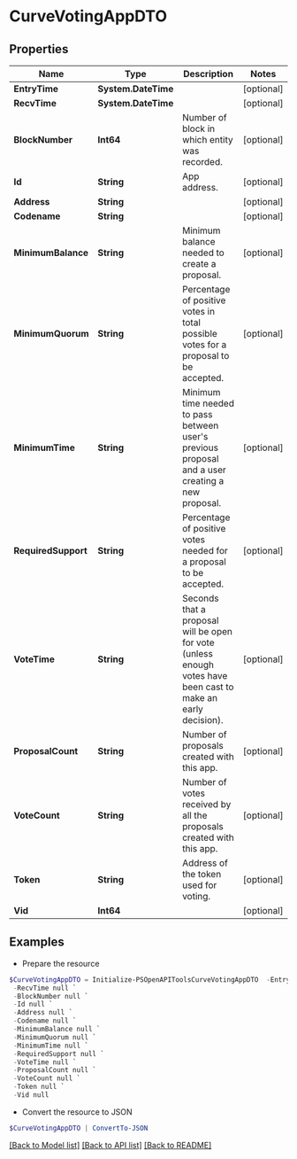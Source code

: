 # CurveVotingAppDTO
## Properties

Name | Type | Description | Notes
------------ | ------------- | ------------- | -------------
**EntryTime** | **System.DateTime** |  | [optional] 
**RecvTime** | **System.DateTime** |  | [optional] 
**BlockNumber** | **Int64** | Number of block in which entity was recorded. | [optional] 
**Id** | **String** | App address. | [optional] 
**Address** | **String** |  | [optional] 
**Codename** | **String** |  | [optional] 
**MinimumBalance** | **String** | Minimum balance needed to create a proposal. | [optional] 
**MinimumQuorum** | **String** | Percentage of positive votes in total possible votes for a proposal to be accepted. | [optional] 
**MinimumTime** | **String** | Minimum time needed to pass between user&#39;s previous proposal and a user creating a new proposal. | [optional] 
**RequiredSupport** | **String** | Percentage of positive votes needed for a proposal to be accepted. | [optional] 
**VoteTime** | **String** | Seconds that a proposal will be open for vote (unless enough votes have been cast to make an early decision). | [optional] 
**ProposalCount** | **String** | Number of proposals created with this app. | [optional] 
**VoteCount** | **String** | Number of votes received by all the proposals created with this app. | [optional] 
**Token** | **String** | Address of the token used for voting. | [optional] 
**Vid** | **Int64** |  | [optional] 

## Examples

- Prepare the resource
```powershell
$CurveVotingAppDTO = Initialize-PSOpenAPIToolsCurveVotingAppDTO  -EntryTime null `
 -RecvTime null `
 -BlockNumber null `
 -Id null `
 -Address null `
 -Codename null `
 -MinimumBalance null `
 -MinimumQuorum null `
 -MinimumTime null `
 -RequiredSupport null `
 -VoteTime null `
 -ProposalCount null `
 -VoteCount null `
 -Token null `
 -Vid null
```

- Convert the resource to JSON
```powershell
$CurveVotingAppDTO | ConvertTo-JSON
```

[[Back to Model list]](../README.md#documentation-for-models) [[Back to API list]](../README.md#documentation-for-api-endpoints) [[Back to README]](../README.md)

